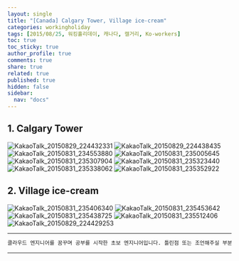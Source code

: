 ```yaml
---
layout: single
title: "[Canada] Calgary Tower, Village ice-cream"
categories: workingholiday
tags: [2015/08/25, 워킹홀리데이, 캐나다, 캘거리, Ko-workers]
toc: true
toc_sticky: true
author_profile: true
comments: true
share: true
related: true
published: true
hidden: false
sidebar:
  nav: "docs"
---
```


## 1. Calgary Tower

![KakaoTalk_20150829_224432331](https://user-images.githubusercontent.com/124491456/230724945-b7744c85-8759-4806-8823-4c311d300ab2.jpg)
![KakaoTalk_20150829_224438435](https://user-images.githubusercontent.com/124491456/230724956-f3643dd4-2676-4083-9779-77d4a19eefdf.jpg)
![KakaoTalk_20150831_234553880](https://user-images.githubusercontent.com/124491456/230724964-6a9675f8-3e1b-402d-80b1-aabc4b2bcd5c.jpg)
![KakaoTalk_20150831_235005645](https://user-images.githubusercontent.com/124491456/230724976-311244f5-0696-4aba-a2b6-7fb41a2a0f63.jpg)
![KakaoTalk_20150831_235307904](https://user-images.githubusercontent.com/124491456/230724990-3df22b8a-b2e5-4368-aae9-4329f1005b63.jpg)
![KakaoTalk_20150831_235323440](https://user-images.githubusercontent.com/124491456/230724993-7528fd4c-92ae-4ddb-ae24-5d0d08b17bb2.jpg)
![KakaoTalk_20150831_235338062](https://user-images.githubusercontent.com/124491456/230725000-45d38bfb-ad8a-4a3b-84d4-5a566000d10f.jpg)
![KakaoTalk_20150831_235352922](https://user-images.githubusercontent.com/124491456/230725003-15105a0b-7e77-4001-9747-7b2dd5e930f4.jpg)

## 2. Village ice-cream

![KakaoTalk_20150831_235406340](https://user-images.githubusercontent.com/124491456/230724877-654805de-36fc-45d2-b6df-574722bc754c.jpg)
![KakaoTalk_20150831_235453642](https://user-images.githubusercontent.com/124491456/230724883-d0373c4d-dd0e-4fff-b309-a363a1bd2238.jpg)
![KakaoTalk_20150831_235438725](https://user-images.githubusercontent.com/124491456/230724898-5de95bb3-1f48-4001-ba4c-e2e9e4ee80a4.jpg)
![KakaoTalk_20150831_235512406](https://user-images.githubusercontent.com/124491456/230724901-840677fc-dcf3-4edc-b931-10ad20943a4b.jpg)
![KakaoTalk_20150829_224429253](https://user-images.githubusercontent.com/124491456/230724908-e945859d-1be6-47fc-9bfe-193fe0084d53.jpg)

---

```bash
클라우드 엔지니어를 꿈꾸며 공부를 시작한 초보 엔지니어입니다. 틀린점 또는 조언해주실 부분이 있으시면 친절하게 댓글 부탁드립니다. 방문해 주셔서 감사합니다 :)
```

---
